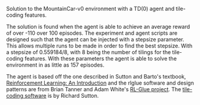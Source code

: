 Solution to the MountainCar-v0 environment with a TD(0) agent and tile-coding features.

The solution is found when the agent is able to achieve an average reward of over -110 over 100 episodes. The experiment and agent scripts are designed such that the agent can be injected with a stepsize parameter. This allows multiple runs to be made in order to find the best stepsize. With a stepsize of 0.559184/8, with 8 being the number of tilings for the tile-coding features. With these parameters the agent is able to solve the environment in as little as 157 episodes.

The agent is based off the one described in Sutton and Barto's textbook, [Reinforcement Learning: An Introduction](http://incompleteideas.net/book/the-book-2nd.html) and the rlglue software and design patterns are from Brian Tanner and Adam White's [RL-Glue project](https://sites.google.com/a/rl-community.org/rl-glue/Home?authuser=0). The [tile-coding software](http://incompleteideas.net/rlai.cs.ualberta.ca/RLAI/RLtoolkit/tiles.html) is by Richard Sutton.
